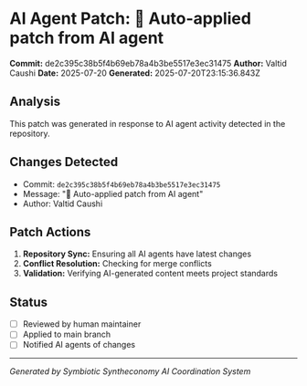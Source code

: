# AI Agent Patch: 🤖 Auto-applied patch from AI agent

**Commit:** de2c395c38b5f4b69eb78a4b3be5517e3ec31475
**Author:** Valtid Caushi
**Date:** 2025-07-20
**Generated:** 2025-07-20T23:15:36.843Z

## Analysis

This patch was generated in response to AI agent activity detected in the repository.

## Changes Detected

- Commit: `de2c395c38b5f4b69eb78a4b3be5517e3ec31475`
- Message: "🤖 Auto-applied patch from AI agent"
- Author: Valtid Caushi

## Patch Actions

1. **Repository Sync:** Ensuring all AI agents have latest changes
2. **Conflict Resolution:** Checking for merge conflicts
3. **Validation:** Verifying AI-generated content meets project standards

## Status

- [ ] Reviewed by human maintainer
- [ ] Applied to main branch
- [ ] Notified AI agents of changes

---
*Generated by Symbiotic Syntheconomy AI Coordination System*
